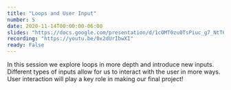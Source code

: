 ```yaml
---
title: "Loops and User Input"
number: 5
date: 2020-11-14T00:00:00-06:00
slides: "https://docs.google.com/presentation/d/1cOMT0zu0TsPiuc_g7_NtT6JHVbWvlIJvAKqU6NrKfUI/edit?usp=sharing"
recording: "https://youtu.be/0x2dUrIbwXI"
ready: False
---
```


In this session we explore loops in more depth and introduce new inputs. Different types of inputs allow for us to interact with the user in more ways. User interaction will play a key role in making our final project!